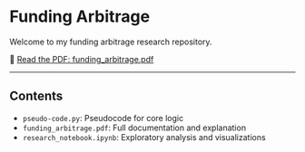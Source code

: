 # Funding Arbitrage

Welcome to my funding arbitrage research repository.

📄 [Read the PDF: funding_arbitrage.pdf](./funding_arbitrage.pdf)

---

## Contents

- `pseudo-code.py`: Pseudocode for core logic
- `funding_arbitrage.pdf`: Full documentation and explanation
- `research_notebook.ipynb`: Exploratory analysis and visualizations
